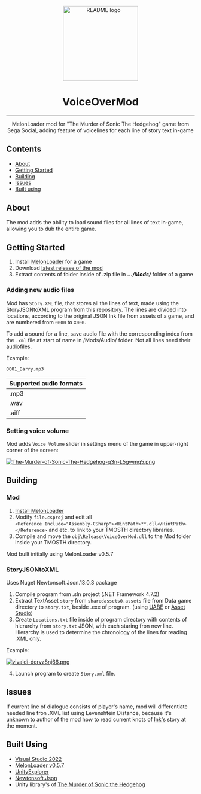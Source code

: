 
<p align="center">
  <a href="https://github.com/SergG45/VoiceOverMod" rel="noopener">
 <img width=200px height=200px src="https://em-content.zobj.net/source/skype/289/studio-microphone_1f399-fe0f.png" alt="README logo"></a>
</p>

<h1 align="center">VoiceOverMod</h1>

<div align="center">

</div>

---

<p align="center"> MelonLoader mod for "The Murder of Sonic The Hedgehog" game from Sega Social, adding feature of voicelines for each line of story text in-game
    <br> 
</p>

##  Contents
- [About](#about)
- [Getting Started](#getting_started)
- [Building](#building)
- [Issues](#issues)
- [Built using](#built_using)

## About <a name = "about"></a>
The mod adds the ability to load sound files for all lines of text in-game, allowing you to dub the entire game.

## Getting Started <a name = "getting_started"></a>

 1. Install [MelonLoader](https://github.com/LavaGang/MelonLoader) for a game
 2. Download [latest release of the mod](https://github.com/SergG45/VoiceOverMod/releases/)
 3. Extract contents of folder inside of .zip file in ***.../Mods/*** folder of a game
 

### Adding new audio files
Mod has `Story.XML` file, that stores all the lines of text, made using the StoryJSONtoXML program from this repository. The lines are divided into locations, according to the original JSON Ink file from assets of a game, and are numbered from `0000` to `X000`.

To add a sound for a line, save audio file with the corresponding index from the `.xml` file at start of name in /Mods/Audio/ folder. Not all lines need their audiofiles.

Example:
```
0001_Barry.mp3
```
| Supported audio formats |
| - |
| .mp3 |
| .wav |
| .aiff |

### Setting voice volume

Mod adds `Voice Volume` slider in settings menu of the game in upper-right corner of the screen:

[![The-Murder-of-Sonic-The-Hedgehog-q3n-L5gwmq5.png](https://i.postimg.cc/sx5j4Pnd/The-Murder-of-Sonic-The-Hedgehog-q3n-L5gwmq5.png)](https://postimg.cc/jndYsf0Z)

## Building <a name = "building"></a>
### Mod
 1.  [Install MelonLoader](https://melonwiki.xyz/#/README)
 2.  Modify  `file.csproj`  and edit all  
`<Reference Include="Assembly-CSharp"><HintPath>**.dll</HintPath></Reference>` and etc. to link to your TMOSTH directory libraries.
 3.  Compile and move the  `obj\Release\VoiceOverMod.dll`  to the Mod folder inside your TMOSTH directory.

Mod built initially using MelonLoader v0.5.7
### StoryJSONtoXML
Uses Nuget Newtonsoft.Json.13.0.3 package
 1. Compile program from .sln project (.NET Framework 4.7.2)
 2. Extract TextAsset `story` from `sharedassets0.assets` file from Data game directory to `story.txt`, beside .exe of program. (using [UABE](https://github.com/SeriousCache/UABE) or [Asset Studio](https://github.com/Perfare/AssetStudio))
 3. Create `Locations.txt` file inside of program directory with contents of hierarchy from `story.txt` JSON, with each staring fron new line.
Hierarchy is used to determine the chronology of the lines for reading .XML only.

Example:

[![vivaldi-dervz8nj66.png](https://i.postimg.cc/85ym4W05/vivaldi-dervz8nj66.png)](https://postimg.cc/BLKFQ8s9)

 4. Launch program to create `Story.xml` file.

##  Issues <a name="issues"></a>
If current line of dialogue consists of player's name, mod will differentiate needed line fron .XML list using Levenshtein Distance, because it's unknown to author of the mod how to read current knots of [Ink's](https://github.com/inkle/ink) story at the moment.



##  Built Using <a name = "built_using"></a>
- [Visual Studio 2022](https://visualstudio.microsoft.com/)
- [MelonLoader v0.5.7](https://github.com/LavaGang/MelonLoader)
- [UnityExplorer](https://github.com/sinai-dev/UnityExplorer)
- [Newtonsoft.Json](https://github.com/JamesNK/Newtonsoft.Json)
- Unity library's of [The Murder of Sonic the Hedgehog](https://store.steampowered.com/app/2324650/The_Murder_of_Sonic_the_Hedgehog/)
